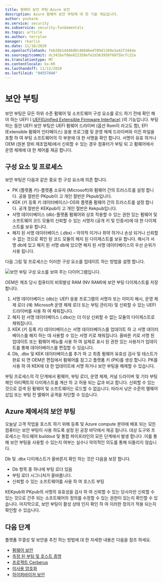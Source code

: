 ```yaml
---
title: 펌웨어 보안 부팅-Azure 보안
description: Azure 펌웨어 보안 부팅에 대 한 기술 개요입니다.
author: yosharm
ms.service: security
ms.subservice: security-fundamentals
ms.topic: article
ms.author: terrylan
manager: rkarlin
ms.date: 11/10/2020
ms.openlocfilehash: feb28b1d448d0146046ed789d1389a3a42f344de
ms.sourcegitcommit: dc342bef86e822358efe2d363958f6075bcfc22a
ms.translationtype: MT
ms.contentlocale: ko-KR
ms.lasthandoff: 11/12/2020
ms.locfileid: "94557846"
---
```

# <a name="secure-boot"></a>보안 부팅

보안 부팅은 모든 하위 수준 펌웨어 및 소프트웨어 구성 요소를 로드 하기 전에 확인 해야 하는 UEFI ( [UEFI(Unified Extensible Firmware Interface)](https://en.wikipedia.org/wiki/Unified_Extensible_Firmware_Interface) )의 기능입니다. 부팅 하는 동안 UEFI 보안 부팅은 UEFI 펌웨어 드라이버 (옵션 Rom이 라고도 함), EFI (Extensible 펌웨어 인터페이스) 응용 프로그램 및 운영 체제 드라이버와 이진 파일을 포함 하 여 부팅 소프트웨어의 각 부분에 대 한 서명을 확인 합니다. 서명이 유효 하거나 OEM (원본 장비 제조업체)에서 신뢰할 수 있는 경우 컴퓨터가 부팅 되 고 펌웨어에서 운영 체제에 대 한 제어를 제공 합니다.

## <a name="components-and-process"></a>구성 요소 및 프로세스

보안 부팅은 다음과 같은 중요 한 구성 요소에 의존 합니다.

- PK (플랫폼 키)-플랫폼 소유자 (Microsoft)와 펌웨어 간의 트러스트를 설정 합니다. 공용 절반은 PKpub이 고 개인 절반은 Pkpub입니다.
- KEK (키 등록 키 데이터베이스)-OS와 플랫폼 펌웨어 간의 트러스트를 설정 합니다. 공개 절반은 KEKpub이 고 개인 절반은 Kekpub입니다.
- 서명 데이터베이스 (db)-플랫폼 펌웨어와 상호 작용할 수 있는 권한 있는 펌웨어 및 소프트웨어 코드 모듈의 신뢰할 수 있는 서명자 (공개 키 및 인증서)에 대 한 다이제스트를 보유 합니다.
- 해지 된 서명 데이터베이스 (.dbx) – 악의적 이거나 취약 하거나 손상 되거나 신뢰할 수 없는 것으로 확인 된 코드 모듈의 해지 된 다이제스트를 보유 합니다. 해시가 서명 db에 있고 해지 된 서명 db에 있으면 해지 된 서명 데이터베이스의 우선 순위가 사용 됩니다.

다음 그림 및 프로세스는 이러한 구성 요소를 업데이트 하는 방법을 설명 합니다.

![보안 부팅 구성 요소를 보여 주는 다이어그램입니다.](./media/secure-boot/secure-boot.png)

OEM은 제조 당시 컴퓨터의 비휘발성 RAM (NV RAM)에 보안 부팅 다이제스트를 저장 합니다.

1. 서명 데이터베이스 (db)는 UEFI 응용 프로그램의 서명자 또는 이미지 해시, 운영 체제 로더 (예: Microsoft 운영 체제 로더 또는 부팅 관리자) 및 신뢰할 수 있는 UEFI 드라이버를 사용 하 여 채워집니다.
2. 해지 된 서명 데이터베이스 (.dbx)는 더 이상 신뢰할 수 없는 모듈의 다이제스트로 채워집니다.
3. KEK (키 등록 키) 데이터베이스는 서명 데이터베이스를 업데이트 하 고 서명 데이터베이스를 해지 하는 데 사용할 수 있는 서명 키로 채워집니다. 올바른 키로 서명 된 업데이트 또는 펌웨어 메뉴를 사용 하 여 실제로 표시 된 권한 있는 사용자가 업데이트를 통해 데이터베이스를 편집할 수 있습니다.
4. Db, .dbx 및 KEK 데이터베이스를 추가 하 고 최종 펌웨어 유효성 검사 및 테스트가 완료 되 면 OEM은 편집에서 펌웨어를 잠그고 플랫폼 키 (PK)를 생성 합니다. PK를 사용 하 여 KEK에 대 한 업데이트에 서명 하거나 보안 부팅을 해제할 수 있습니다.

부팅 프로세스의 각 단계에서 펌웨어, 부팅 로더, 운영 체제, 커널 드라이버 및 기타 부팅 체인 아티팩트의 다이제스트를 계산 하 고 허용 되는 값과 비교 합니다. 신뢰할 수 있는 것으로 검색 된 펌웨어 및 소프트웨어는 로드할 수 없습니다. 따라서 낮은 수준의 맬웨어 삽입 또는 부팅 전 맬웨어 공격을 차단할 수 있습니다.

## <a name="secure-boot-on-the-azure-fleet"></a>Azure 제에서의 보안 부팅
오늘날 고객 작업을 호스트 하기 위해 등록 및 Azure compute 분야에 배포 되는 모든 컴퓨터는 보안 부팅이 사용 하도록 설정 된 공장 바닥에서 제공 됩니다. 대상 도구와 프로세스는 하드웨어 buildout 및 통합 파이프라인의 모든 단계에서 발생 합니다 .이를 통해 보안 부팅을 사용할 수 있는지 여부는 실수나 악의적인 의도를 통해 되돌리지 않습니다.

Db 및 .dbx 다이제스트가 올바른지 확인 하는 것은 다음을 보장 합니다.

- Db 항목 중 하나에 부팅 로더 있음
- 부팅 로더 시그니처가 올바릅니다.
- 신뢰할 수 있는 소프트웨어를 사용 하 여 호스트 부팅

 KEKpub와 PKpub의 서명의 유효성을 검사 하 여 신뢰할 수 있는 당사자만 신뢰할 수 있는 것으로 간주 되는 소프트웨어의 정의를 수정할 수 있는 권한이 있는지 확인할 수 있습니다. 마지막으로, 보안 부팅이 활성 상태 인지 확인 하 여 이러한 정의가 적용 되는지 확인할 수 있습니다.

## <a name="next-steps"></a>다음 단계
플랫폼 무결성 및 보안을 추진 하는 방법에 대 한 자세한 내용은 다음을 참조 하세요.

- [펌웨어 보안](firmware.md)
- [측정 된 부팅 및 호스트 증명](measured-boot-host-attestation.md)
- [프로젝트 Cerberus](project-cerberus.md)
- [미사용 암호화](encryption-atrest.md)
- [하이퍼바이저 보안](hypervisor.md)